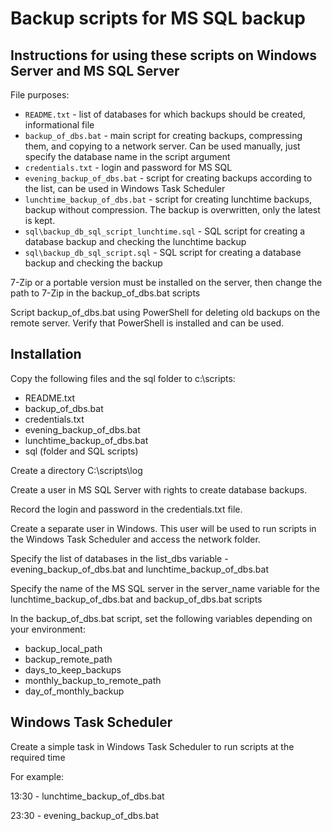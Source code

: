 # Backup scripts for MS SQL backup

## Instructions for using these scripts on Windows Server and MS SQL Server

File purposes:

- `README.txt` - list of databases for which backups should be created, informational file
- `backup_of_dbs.bat` - main script for creating backups, compressing them, and copying to a network server. Can be used manually, just specify the database name in the script argument
- `credentials.txt` - login and password for MS SQL
- `evening_backup_of_dbs.bat` - script for creating backups according to the list, can be used in Windows Task Scheduler
- `lunchtime_backup_of_dbs.bat` - script for creating lunchtime backups, backup without compression. The backup is overwritten, only the latest is kept.
- `sql\backup_db_sql_script_lunchtime.sql` - SQL script for creating a database backup and checking the lunchtime backup
- `sql\backup_db_sql_script.sql` - SQL script for creating a database backup and checking the backup

7-Zip or a portable version must be installed on the server, then change the path to 7-Zip in the backup_of_dbs.bat scripts

Script backup_of_dbs.bat using PowerShell for deleting old backups on the remote server. Verify that PowerShell is installed and can be used.

## Installation

Copy the following files and the sql folder to c:\scripts:

- README.txt
- backup_of_dbs.bat
- credentials.txt
- evening_backup_of_dbs.bat
- lunchtime_backup_of_dbs.bat
- sql (folder and SQL scripts)

Create a directory C:\scripts\log

Create a user in MS SQL Server with rights to create database backups.

Record the login and password in the credentials.txt file.

Create a separate user in Windows. This user will be used to run scripts in the Windows Task Scheduler and access the network folder.

Specify the list of databases in the list_dbs variable - evening_backup_of_dbs.bat and lunchtime_backup_of_dbs.bat

Specify the name of the MS SQL server in the server_name variable for the lunchtime_backup_of_dbs.bat and backup_of_dbs.bat scripts

In the backup_of_dbs.bat script, set the following variables depending on your environment:

- backup_local_path
- backup_remote_path
- days_to_keep_backups
- monthly_backup_to_remote_path
- day_of_monthly_backup

## Windows Task Scheduler

Create a simple task in Windows Task Scheduler to run scripts at the required time

For example:

13:30 - lunchtime_backup_of_dbs.bat

23:30 - evening_backup_of_dbs.bat
